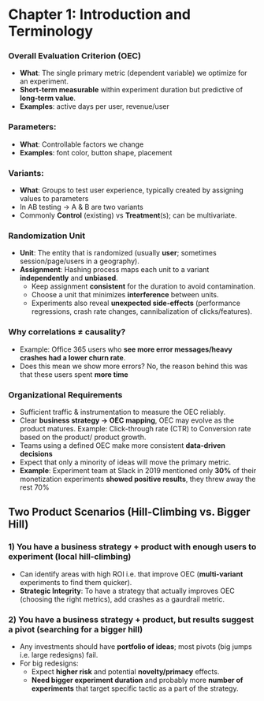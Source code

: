
# Chapter 1: Introduction and Terminology
### Overall Evaluation Criterion (OEC)
- **What**: The single primary metric (dependent variable) we optimize for an experiment.
- **Short‑term measurable** within experiment duration but predictive of **long‑term value**.
- **Examples**: active days per user, revenue/user

### Parameters: 
- **What**: Controllable factors we change
- **Examples**: font color, button shape, placement

### Variants: 
- **What**: Groups to test user experience, typically created by assigning values to parameters
- In AB testing -> A & B are two variants
- Commonly **Control** (existing) vs **Treatment**(s); can be multivariate.

### Randomization Unit
- **Unit**: The entity that is randomized (usually **user**; sometimes session/page/users in a geography).
- **Assignment**: Hashing process maps each unit to a variant **independently** and **unbiased**.
  - Keep assignment **consistent** for the duration to avoid contamination.
  - Choose a unit that minimizes **interference** between units.
  - Experiments also reveal **unexpected side‑effects** (performance regressions, crash rate changes, cannibalization of clicks/features).

### Why correlations ≠ causality?
- Example: Office 365 users who **see more error messages/heavy crashes had a lower churn rate**.
- Does this mean we show more errors? No, the reason behind this was that these users spent **more time**

### Organizational Requirements
- Sufficient traffic & instrumentation to measure the OEC reliably.
- Clear **business strategy → OEC mapping**, OEC may evolve as the product matures. Example: Click-through rate (CTR) to Conversion rate based on the product/ product growth.
- Teams using a defined OEC make more consistent **data‑driven decisions**
- Expect that only a minority of ideas will move the primary metric.
- **Example**: Experiment team at Slack in 2019 mentioned only **30%** of their monetization experiments **showed positive results**, they threw away the rest 70%

## Two Product Scenarios (Hill‑Climbing vs. Bigger Hill)
### 1) You have a business strategy + product with enough users to experiment (local hill‑climbing)
- Can identify areas with high ROI i.e. that improve OEC  (**multi‑variant** experiments to find them quicker).
- **Strategic Integrity**: To have a strategy that actually improves OEC (choosing the right metrics), add crashes as a gaurdrail metric.

### 2) You have a business strategy + product, but results suggest a pivot (searching for a bigger hill)
- Any investments should have **portfolio of ideas**; most pivots (big jumps i.e. large redesigns) fail.
- For big redesigns:
  - Expect **higher risk** and potential **novelty/primacy** effects.
  - **Need bigger experiment duration** and probably more **number of experiments** that target specific tactic as a part of the strategy.



